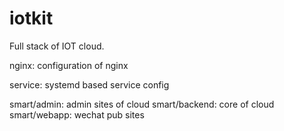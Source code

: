 # iotkit
Full stack of IOT cloud.

nginx: configuration of nginx

service: systemd based service config

smart/admin: admin sites of cloud
smart/backend: core of cloud
smart/webapp: wechat pub sites
